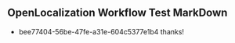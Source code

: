 ## OpenLocalization Workflow Test MarkDown
* bee77404-56be-47fe-a31e-604c5377e1b4 thanks!

<!--HONumber=Jul16_HO2-->


